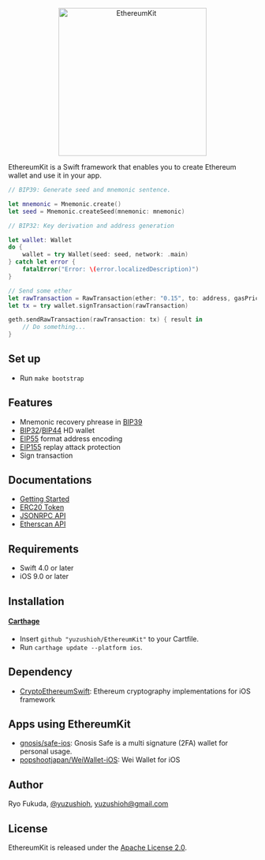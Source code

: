 <p align="center">
    <img src="https://user-images.githubusercontent.com/12425729/40763856-5f14764a-64e1-11e8-8684-2f1c8497abd5.png" alt="EthereumKit" height="300px">
</p>

EthereumKit is a Swift framework that enables you to create Ethereum wallet and use it in your app.

```swift
// BIP39: Generate seed and mnemonic sentence.

let mnemonic = Mnemonic.create()
let seed = Mnemonic.createSeed(mnemonic: mnemonic)

// BIP32: Key derivation and address generation

let wallet: Wallet
do {
    wallet = try Wallet(seed: seed, network: .main)
} catch let error {
    fatalError("Error: \(error.localizedDescription)")
}

// Send some ether
let rawTransaction = RawTransaction(ether: "0.15", to: address, gasPrice: Converter.toWei(GWei: 10), gasLimit: 21000, nonce: 0)
let tx = try wallet.signTransaction(rawTransaction)

geth.sendRawTransaction(rawTransaction: tx) { result in 
    // Do something...
}
```

## Set up

- Run `make bootstrap`

## Features
- Mnemonic recovery phrease in [BIP39](https://github.com/bitcoin/bips/blob/master/bip-0039.mediawiki)
- [BIP32](https://github.com/bitcoin/bips/blob/master/bip-0032.mediawiki)/[BIP44](https://github.com/bitcoin/bips/blob/master/bip-0044.mediawiki) HD wallet
- [EIP55](https://github.com/ethereum/EIPs/blob/master/EIPS/eip-55.md) format address encoding
- [EIP155](https://github.com/ethereum/EIPs/blob/master/EIPS/eip-155.md) replay attack protection
- Sign transaction

## Documentations

- [Getting Started](Documentation/GettingStarted.md)
- [ERC20 Token](Documentation/ERC20.md)
- [JSONRPC API](Documentation/JSONRPC.md)
- [Etherscan API](Documentation/Etherscan.md)

## Requirements

- Swift 4.0 or later
- iOS 9.0 or later

## Installation
#### [Carthage](https://github.com/Carthage/Carthage)

- Insert `github "yuzushioh/EthereumKit"` to your Cartfile.
- Run `carthage update --platform ios`.

## Dependency

- [CryptoEthereumSwift](https://github.com/yuzushioh/CryptoEthereumSwift): Ethereum cryptography implementations for iOS framework

## Apps using EthereumKit

- [gnosis/safe-ios](https://github.com/gnosis/safe-ios): Gnosis Safe is a multi signature (2FA) wallet for personal usage.
- [popshootjapan/WeiWallet-iOS](https://github.com/popshootjapan/WeiWallet-iOS): Wei Wallet for iOS
## Author

Ryo Fukuda, [@yuzushioh](https://twitter.com/yuzushioh), yuzushioh@gmail.com


## License
EthereumKit is released under the [Apache License 2.0](LICENSE.md).
